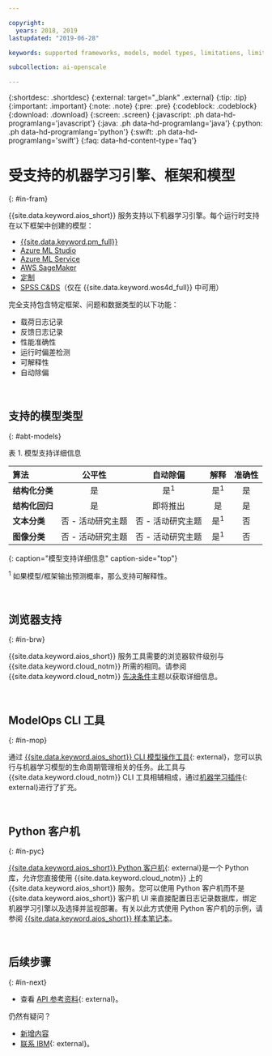 ```yaml
---

copyright:
  years: 2018, 2019
lastupdated: "2019-06-28"

keywords: supported frameworks, models, model types, limitations, limits

subcollection: ai-openscale

---
```


{:shortdesc: .shortdesc}
{:external: target="_blank" .external}
{:tip: .tip}
{:important: .important}
{:note: .note}
{:pre: .pre}
{:codeblock: .codeblock}
{:download: .download}
{:screen: .screen}
{:javascript: .ph data-hd-programlang='javascript'}
{:java: .ph data-hd-programlang='java'}
{:python: .ph data-hd-programlang='python'}
{:swift: .ph data-hd-programlang='swift'}
{:faq: data-hd-content-type='faq'}

# 受支持的机器学习引擎、框架和模型
{: #in-fram}

{{site.data.keyword.aios_short}} 服务支持以下机器学习引擎。每个运行时支持在以下框架中创建的模型：

- [{{site.data.keyword.pm_full}}](/docs/services/ai-openscale?topic=ai-openscale-frmwrks-wml#frmwrks-wml) 
- [Azure ML Studio](/docs/services/ai-openscale?topic=ai-openscale-frmwrks-azure#frmwrks-azure)
- [Azure ML Service](/docs/services/ai-openscale?topic=ai-openscale-frmwrks-azureservice#frmwrks-azureservice)
- [AWS SageMaker](/docs/services/ai-openscale?topic=ai-openscale-frmwrks-aws-sage#frmwrks-aws-sage)
- [定制](/docs/services/ai-openscale?topic=ai-openscale-frmwrks-custom#frmwrks-custom)
- [SPSS C&DS](/docs/services/ai-openscale?topic=ai-openscale-frmwrks-spss#frmwrks-spss)（仅在 {{site.data.keyword.wos4d_full}} 中可用）


完全支持包含特定框架、问题和数据类型的以下功能：

- 载荷日志记录	
- 反馈日志记录	
- 性能准确性	
- 运行时偏差检测	
- 可解释性	
- 自动除偏

<p>&nbsp;</p>


## 支持的模型类型
{: #abt-models}

表 1. 模型支持详细信息

| 算法 | **公平性** | **自动除偏** | **解释** | **准确性** |
|:---|:---:|:---:|:---:|:---:|
| **结构化分类** |是| 是<sup>1</sup> | 是<sup>1</sup> |是|
| **结构化回归**     |是| 即将推出 |是|是|
| **文本分类**       | 否 - 活动研究主题 | 否 - 活动研究主题 | 是<sup>1</sup> |否|
| **图像分类**       | 否 - 活动研究主题 | 否 - 活动研究主题 | 是<sup>1</sup> |否||
{: caption="模型支持详细信息" caption-side="top"}

<sup>1</sup> 如果模型/框架输出预测概率，那么支持可解释性。

<p>&nbsp;</p>

## 浏览器支持
{: #in-brw}

{{site.data.keyword.aios_short}} 服务工具需要的浏览器软件级别与 {{site.data.keyword.cloud_notm}} 所需的相同。请参阅 {{site.data.keyword.cloud_notm}} [先决条件](/docs/overview?topic=overview-prereqs-platform#browsers-platform)主题以获取详细信息。

<p>&nbsp;</p>

## ModelOps CLI 工具
{: #in-mop}

通过 [{{site.data.keyword.aios_short}} CLI 模型操作工具](https://github.com/IBM-Watson/aiopenscale-modelops-cli){: external}，您可以执行与机器学习模型的生命周期管理相关的任务。此工具与 {{site.data.keyword.cloud_notm}} CLI 工具相辅相成，通过[机器学习插件](https://www.ibm.com/support/knowledgecenter/DSXDOC/analyze-data/ml_dlaas_environment.html){: external}进行了扩充。

<p>&nbsp;</p>

## Python 客户机
{: #in-pyc}

[{{site.data.keyword.aios_short}} Python 客户机](http://ai-openscale-python-client.mybluemix.net/){: external}是一个 Python 库，允许您直接使用 {{site.data.keyword.cloud_notm}} 上的 {{site.data.keyword.aios_short}} 服务。您可以使用 Python 客户机而不是 {{site.data.keyword.aios_short}} 客户机 UI 来直接配置日志记录数据库，绑定机器学习引擎以及选择并监视部署。有关以此方式使用 Python 客户机的示例，请参阅 [{{site.data.keyword.aios_short}} 样本笔记本](https://github.com/pmservice/ai-openscale-tutorials/tree/master/notebooks)。

<p>&nbsp;</p>

## 后续步骤
{: #in-next}

- 查看 [API 参考资料](https://{DomainName}/apidocs/ai-openscale){: external}。

仍然有疑问？ 

- [新增内容](/docs/services/ai-openscale?topic=ai-openscale-rn-relnotes)
- [联系 IBM](https://www.ibm.com/account/reg/us-en/signup?formid=MAIL-watson){: external}。
